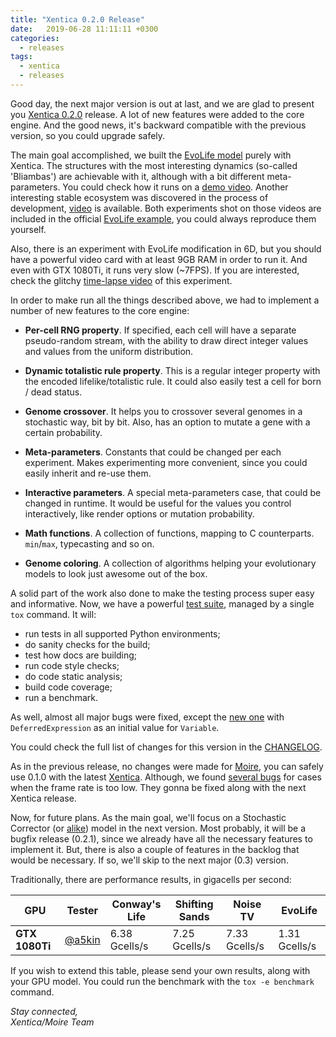 ```yaml
---
title: "Xentica 0.2.0 Release"
date:   2019-06-28 11:11:11 +0300
categories:
  - releases
tags:
  - xentica
  - releases
---
```


Good day, the next major version is out at last, and we are glad to
present you [Xentica 0.2.0][1] release. A lot of new features were
added to the core engine. And the good news, it's backward compatible
with the previous version, so you could upgrade safely.

The main goal accomplished, we built the [EvoLife model][3] purely with
Xentica. The structures with the most interesting dynamics (so-called
'Bliambas') are achievable with it, although with a bit different
meta-parameters. You could check how it runs on a [demo
video][5]. Another interesting stable ecosystem was discovered in the
process of development, [video][6] is available. Both experiments shot
on those videos are included in the official [EvoLife example][3], you
could always reproduce them yourself.

Also, there is an experiment with EvoLife modification in 6D, but you
should have a powerful video card with at least 9GB RAM in order to
run it. And even with GTX 1080Ti, it runs very slow (~7FPS). If you
are interested, check the glitchy [time-lapse video][7] of this
experiment.

In order to make run all the things described above, we had to
implement a number of new features to the core engine:

- **Per-cell RNG property**. If specified, each cell will have a separate
  pseudo-random stream, with the ability to draw direct integer values
  and values from the uniform distribution.
  
- **Dynamic totalistic rule property**. This is a regular integer property
  with the encoded lifelike/totalistic rule. It could also easily
  test a cell for born / dead status.

- **Genome crossover**. It helps you to crossover several genomes in
  a stochastic way, bit by bit. Also, has an option to mutate a gene
  with a certain probability.

- **Meta-parameters**. Constants that could be changed per each
  experiment. Makes experimenting more convenient, since you could
  easily inherit and re-use them.
  
- **Interactive parameters**. A special meta-parameters case, that could
  be changed in runtime. It would be useful for the values you control
  interactively, like render options or mutation probability.

- **Math functions**. A collection of functions, mapping to C
  counterparts. ``min``/``max``, typecasting and so on.
  
- **Genome coloring**. A collection of algorithms helping your
  evolutionary models to look just awesome out of the box.
  
A solid part of the work also done to make the testing process super
easy and informative. Now, we have a powerful [test suite][8], managed
by a single ``tox`` command. It will:

- run tests in all supported Python environments;
- do sanity checks for the build;
- test how docs are building;
- run code style checks;
- do code static analysis;
- build code coverage;
- run a benchmark.

As well, almost all major bugs were fixed, except the [new one][9] with
``DeferredExpression`` as an initial value for ``Variable``.

You could check the full list of changes for this version in the
[CHANGELOG][4].

As in the previous release, no changes were made for [Moire][2], you
can safely use 0.1.0 with the latest [Xentica][1]. Although, we found
[several bugs][10] for cases when the frame rate is too low. They
gonna be fixed along with the next Xentica release.

Now, for future plans. As the main goal, we'll focus on a Stochastic
Corrector (or [alike][11]) model in the next version. Most probably,
it will be a bugfix release (0.2.1), since we already have all the
necessary features to implement it. But, there is also a couple of
features in the backlog that would be necessary. If so, we'll skip to
the next major (0.3) version.

Traditionally, there are performance results, in gigacells per second:

| GPU | Tester | Conway's Life | Shifting Sands | Noise TV | EvoLife
| --- | --- | --- | --- | --- | ---
| **GTX 1080Ti** | [@a5kin][93] | 6.38 Gcells/s | 7.25 Gcells/s | 7.33 Gcells/s | 1.31 Gcells/s

If you wish to extend this table, please send your own results, along
with your GPU model. You could run the benchmark with the ``tox -e
benchmark`` command.

*Stay connected,<br />
Xentica/Moire Team*

[1]: https://github.com/a5kin/xentica/tree/v0.2.0
[2]: https://github.com/a5kin/moire
[3]: https://github.com/a5kin/xentica/blob/v0.2.0/examples/evolife.py
[4]: https://github.com/a5kin/xentica/blob/v0.2.0/CHANGELOG.md
[5]: https://www.youtube.com/watch?v=aGsjbSfCxCw
[6]: https://www.youtube.com/watch?v=r8Gxnu-7TRg
[7]: https://www.youtube.com/watch?v=nxTauZNwNP8
[8]: https://xentica.readthedocs.io/en/latest/manual/testing.html
[9]: https://github.com/a5kin/xentica/issues/59
[10]: https://github.com/a5kin/moire/issues?q=is%3Aissue+is%3Aopen+label%3Abug
[11]: https://github.com/Arcprotorp/MSE
[91]: https://github.com/alexeyshch
[92]: https://github.com/robotateme
[93]: https://github.com/a5kin
